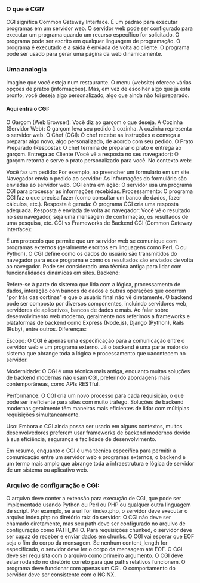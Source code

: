 ### O que é CGI?
CGI significa Common Gateway Interface. É um padrão para executar programas em um servidor web. O servidor web pode ser configurado para executar um programa quando um recurso específico for solicitado. O programa pode ser escrito em qualquer linguagem de programação. O programa é executado e a saída é enviada de volta ao cliente. O programa pode ser usado para gerar uma página da web dinamicamente.

### Uma analogia
Imagine que você esteja num restaurante. O menu (website) oferece várias opções de pratos (informações). Mas, em vez de escolher algo que já está pronto, você deseja algo personalizado, algo que ainda não foi preparado.

#### Aqui entra o CGI:

O Garçom (Web Browser): Você diz ao garçom o que deseja.
A Cozinha (Servidor Web): O garçom leva seu pedido à cozinha. A cozinha representa o servidor web.
O Chef (CGI): O chef recebe as instruções e começa a preparar algo novo, algo personalizado, de acordo com seu pedido.
O Prato Preparado (Resposta): O chef termina de preparar o prato e entrega ao garçom.
Entrega ao Cliente (Você vê a resposta no seu navegador): O garçom retorna e serve o prato personalizado para você.
No contexto web:

Você faz um pedido: Por exemplo, ao preencher um formulário em um site.
Navegador envia o pedido ao servidor: As informações do formulário são enviadas ao servidor web.
CGI entra em ação: O servidor usa um programa CGI para processar as informações recebidas.
Processamento: O programa CGI faz o que precisa fazer (como consultar um banco de dados, fazer cálculos, etc.).
Resposta é gerada: O programa CGI cria uma resposta adequada.
Resposta é enviada de volta ao navegador: Você vê o resultado no seu navegador, seja uma mensagem de confirmação, os resultados de uma pesquisa, etc.
CGI vs Frameworks de Backend
CGI (Common Gateway Interface):

É um protocolo que permite que um servidor web se comunique com programas externos (geralmente escritos em linguagens como Perl, C ou Python).
O CGI define como os dados do usuário são transmitidos do navegador para esse programa e como os resultados são enviados de volta ao navegador.
Pode ser considerado uma técnica antiga para lidar com funcionalidades dinâmicas em sites.
Backend:

Refere-se à parte do sistema que lida com a lógica, processamento de dados, interação com bancos de dados e outras operações que ocorrem "por trás das cortinas" e que o usuário final não vê diretamente.
O backend pode ser composto por diversos componentes, incluindo servidores web, servidores de aplicativos, bancos de dados e mais.
Ao falar sobre desenvolvimento web moderno, geralmente nos referimos a frameworks e plataformas de backend como Express (Node.js), Django (Python), Rails (Ruby), entre outros.
Diferenças:

Escopo: O CGI é apenas uma especificação para a comunicação entre o servidor web e um programa externo. Já o backend é uma parte maior do sistema que abrange toda a lógica e processamento que uacontecem no servidor.

Modernidade: O CGI é uma técnica mais antiga, enquanto muitas soluções de backend modernas não usam CGI, preferindo abordagens mais contemporâneas, como APIs RESTful.

Performance: O CGI cria um novo processo para cada requisição, o que pode ser ineficiente para sites com muito tráfego. Soluções de backend modernas geralmente têm maneiras mais eficientes de lidar com múltiplas requisições simultaneamente.

Uso: Embora o CGI ainda possa ser usado em alguns contextos, muitos desenvolvedores preferem usar frameworks de backend modernos devido à sua eficiência, segurança e facilidade de desenvolvimento.

Em resumo, enquanto o CGI é uma técnica específica para permitir a comunicação entre um servidor web e programas externos, o backend é um termo mais amplo que abrange toda a infraestrutura e lógica de servidor de um sistema ou aplicativo web.

### Arquivo de configuração e CGI:
O arquivo deve conter a extensão para execução de CGI, que pode ser implementado usando Python ou Perl ou PHP ou qualquer outra linguagem de script. Por exemplo, se a url for /index.php, o servidor deve executar o arquivo index.php no diretório raiz do servidor.
O CGI não deve ser chamado diretamente, mas seu path deve ser configurado no arquivo de configuração como PATH_INFO.
Para requisições chunked, o servidor deve ser capaz de receber e enviar dados em chunks. O CGI vai esperar que EOF seja o fim do corpo da mensagem.
Se nenhum content_length for especificado, o servidor deve ler o corpo da mensagem até EOF.
O CGI deve ser requisita com o arquivo como primeiro argumento.
O CGI deve estar rodando no diretório correto para que paths relativos funcionem.
O programa deve funcionar com apenas um CGI.
O comportamento do servidor deve ser consistente com o NGINX.
